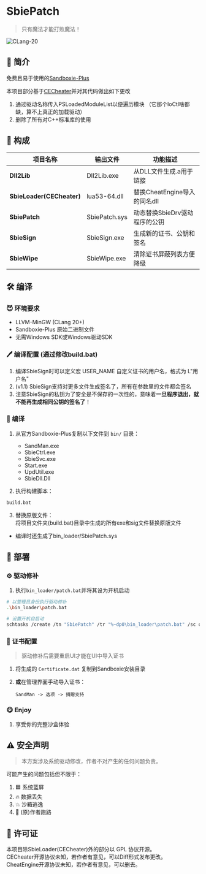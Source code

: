 # SbiePatch
> 只有魔法才能打败魔法！  

![CLang-20](https://img.shields.io/badge/NO-WDK-59900C?logo=llvm)

## 📖 简介
免费且易于使用的[Sandboxie-Plus](https://github.com/sandboxie-plus/Sandboxie)  

本项目部分基于[CECheater](https://github.com/TechForBad/CECheater)并对其代码做出如下更改
1. 通过驱动名称传入PSLoadedModuleList以便遍历模块 （它那个IoCtl啥都缺，算不上真正的加载驱动）
2. 删除了所有对C++标准库的使用

## 🧩 构成

| 项目名称                      | 输出文件          | 功能描述                  |
|---------------------------|---------------|-----------------------|
| **Dll2Lib**               | Dll2Lib.exe   | 从DLL文件生成.a用于链接        |
| **SbieLoader(CECheater)** | lua53-64.dll  | 替换CheatEngine导入的同名dll |
| **SbiePatch**             | SbiePatch.sys | 动态替换SbieDrv驱动程序的公钥    |
| **SbieSign**              | SbieSign.exe  | 生成新的证书、公钥和签名          |
| **SbieWipe**              | SbieWipe.exe  | 清除证书屏蔽列表方便降级          |

## 🛠️ 编译

### 😈 环境要求
- LLVM-MinGW (CLang 20+)
- Sandboxie-Plus 原始二进制文件
- 无需Windows SDK或Windows驱动SDK

### 🖊 编译配置 (通过修改build.bat)
1. 编译SbieSign时可以定义宏 USER_NAME 自定义证书的用户名，格式为 L"用户名"
2. (v1.1) SbieSign支持对更多文件生成签名了，所有在参数里的文件都会签名
3. 注意SbieSign的私钥为了安全是不保存的一次性的，意味着**一旦程序退出，就不能再生成相同公钥的签名了**！

### 🐙 编译
1. 从官方Sandboxie-Plus复制以下文件到 `bin/` 目录：
    - SandMan.exe
    - SbieCtrl.exe
    - SbieSvc.exe
    - Start.exe
    - UpdUtil.exe
    - SbieDll.Dll

2. 执行构建脚本：
```bash
build.bat
```

3. 替换原版文件：  
将项目文件夹(build.bat)目录中生成的所有exe和sig文件替换原版文件  
* 编译时还生成了bin_loader/SbiePatch.sys

## 🚀 部署

### ⚙ 驱动修补
1. 执行`bin_loader/patch.bat`并将其设为开机启动
```bash
# 以管理员身份执行驱动修补
.\bin_loader\patch.bat

# 设置开机自启动
schtasks /create /tn "SbiePatch" /tr "%~dp0\bin_loader\patch.bat" /sc onstart
```

### 📕 证书配置
> 驱动修补后需要重启UI才能在UI中导入证书
1. 将生成的 `Certificate.dat` 复制到Sandboxie安装目录

2. **或**在管理界面手动导入证书：
   ```
   SandMan -> 选项 -> 捐赠支持
   ```

### 😋 Enjoy
1. 享受你的完整沙盒体验

## ⚠️ 安全声明
> 本方案涉及系统驱动修改，作者不对产生的任何问题负责。

可能产生的问题包括但不限于：
1. 🟦 系统蓝屏
2. 🔥 数据丢失
3. 💥 沙箱逃逸
4. 🤬 (原)作者跑路

## 📜 许可证
本项目除SbieLoader(CECheater)外的部分以 GPL 协议开源。  
CECheater开源协议未知，若作者有意见，可以Diff形式发布更改。  
CheatEngine开源协议未知，若作者有意见，可以删去。
